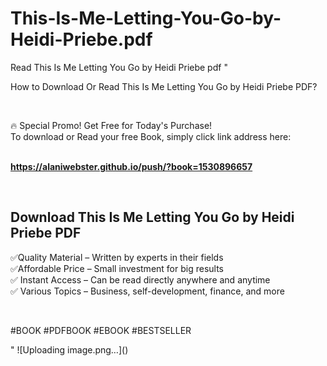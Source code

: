 # This-Is-Me-Letting-You-Go-by-Heidi-Priebe.pdf
Read This Is Me Letting You Go by Heidi Priebe pdf
"<p>How to Download Or Read This Is Me Letting You Go by Heidi Priebe PDF?</p>
<p>&nbsp;</p>
<p>&#128293;  Special Promo! Get Free for Today's Purchase!<br />To download or Read your free Book, simply click link address here:&nbsp;<br />&nbsp;</p>
<p><a href=""https://alaniwebster.github.io/push/?book=1530896657""><strong>https://alaniwebster.github.io/push/?book=1530896657</strong></a></p>
<p>&nbsp;</p>
<h2>Download This Is Me Letting You Go by Heidi Priebe PDF</h2>
<p>&#x2705;Quality Material &ndash; Written by experts in their fields<br />&#x2705;Affordable Price &ndash; Small investment for big results<br />&#x2705; Instant Access &ndash; Can be read directly anywhere and anytime<br />&#x2705; Various Topics &ndash; Business, self-development, finance, and more</p>
<p>&nbsp;</p>
<p>#BOOK #PDFBOOK #EBOOK #BESTSELLER</p>
"
![Uploading image.png…]()
